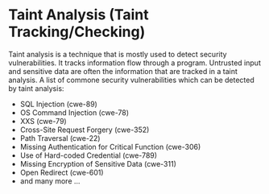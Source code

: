 # Taint Analysis (Taint Tracking/Checking)

Taint analysis is a technique that is mostly used to detect security vulnerabilities.
It tracks information flow through a program. 
Untrusted input and sensitive data are often the information that are tracked in a taint analysis.
A list of commone security vulnerabilities which can be detected by taint analysis:
- SQL Injection (cwe-89)
- OS Command Injection (cwe-78)
- XXS (cwe-79)
- Cross-Site Request Forgery (cwe-352)
- Path Traversal (cwe-22)
- Missing Authentication for Critical Function (cwe-306)
- Use of Hard-coded Credential (cwe-789)
- Missing Encryption of Sensitive Data (cwe-311)
- Open Redirect (cwe-601)
 - and many more ...




  
 

